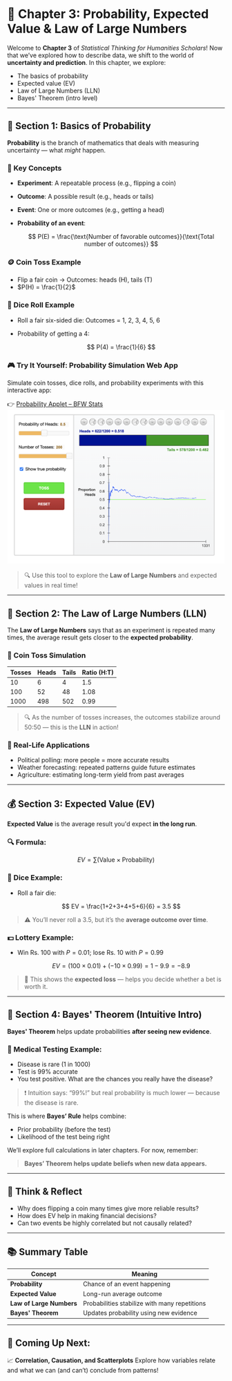 # 🎲 Chapter 3: Probability, Expected Value & Law of Large Numbers

Welcome to **Chapter 3** of *Statistical Thinking for Humanities Scholars*!
Now that we’ve explored how to describe data, we shift to the world of **uncertainty and prediction**. In this chapter, we explore:

* The basics of probability
* Expected value (EV)
* Law of Large Numbers (LLN)
* Bayes' Theorem (intro level)

---

## 🔢 Section 1: Basics of Probability

**Probability** is the branch of mathematics that deals with measuring uncertainty — what *might* happen.

### 🎯 Key Concepts

* **Experiment**: A repeatable process (e.g., flipping a coin)
* **Outcome**: A possible result (e.g., heads or tails)
* **Event**: One or more outcomes (e.g., getting a head)
* **Probability of an event**:

  $$
  P(E) = \frac{\text{Number of favorable outcomes}}{\text{Total number of outcomes}}
  $$

### 🪙 Coin Toss Example

* Flip a fair coin → Outcomes: heads (H), tails (T)
* $P(H) = \frac{1}{2}$

### 🎲 Dice Roll Example

* Roll a fair six-sided die: Outcomes = 1, 2, 3, 4, 5, 6
* Probability of getting a 4:

  $$
  P(4) = \frac{1}{6}
  $$

### 🎮 Try It Yourself: Probability Simulation Web App

Simulate coin tosses, dice rolls, and probability experiments with this interactive app:

👉 [Probability Applet – BFW Stats](https://digitalfirst.bfwpub.com/stats_applet/stats_applet_10_prob.html)
![Applet Preview](https://github.com/kwankhede/Statistical-Thinking-for-Humanities-Scholars/blob/main/media/chapter2.1.png)

> 🔍 Use this tool to explore the **Law of Large Numbers** and expected values in real time!

---

## 🧠 Section 2: The Law of Large Numbers (LLN)

The **Law of Large Numbers** says that as an experiment is repeated many times, the average result gets closer to the **expected probability**.

### 🔁 Coin Toss Simulation

| Tosses | Heads | Tails | Ratio (H\:T) |
| ------ | ----- | ----- | ------------ |
| 10     | 6     | 4     | 1.5          |
| 100    | 52    | 48    | 1.08         |
| 1000   | 498   | 502   | 0.99         |

> 🔍 As the number of tosses increases, the outcomes stabilize around 50:50 — this is the **LLN** in action!

### 📘 Real-Life Applications

* Political polling: more people = more accurate results
* Weather forecasting: repeated patterns guide future estimates
* Agriculture: estimating long-term yield from past averages

---

## 💰 Section 3: Expected Value (EV)

**Expected Value** is the average result you'd expect **in the long run**.

### 🔍 Formula:

$$
EV = \sum (\text{Value} \times \text{Probability})
$$

### 🎲 Dice Example:

* Roll a fair die:

  $$
  EV = \frac{1+2+3+4+5+6}{6} = 3.5
  $$

> ⚠️ You’ll never roll a 3.5, but it’s the **average outcome over time**.

### 💵 Lottery Example:

* Win Rs. 100 with $P = 0.01$; lose Rs. 10 with $P = 0.99$

  $$
  EV = (100 \times 0.01) + (-10 \times 0.99) = 1 - 9.9 = -8.9
  $$

> 📌 This shows the **expected loss** — helps you decide whether a bet is worth it.

---

## 🔄 Section 4: Bayes' Theorem (Intuitive Intro)

**Bayes' Theorem** helps update probabilities **after seeing new evidence**.

### 🧪 Medical Testing Example:

* Disease is rare (1 in 1000)
* Test is 99% accurate
* You test positive. What are the chances you really have the disease?

> ❗ Intuition says: “99%!” but real probability is much lower — because the disease is rare.

This is where **Bayes’ Rule** helps combine:

* Prior probability (before the test)
* Likelihood of the test being right

We’ll explore full calculations in later chapters. For now, remember:

> **Bayes’ Theorem helps update beliefs when new data appears.**

---

## 🧩 Think & Reflect

* Why does flipping a coin many times give more reliable results?
* How does EV help in making financial decisions?
* Can two events be highly correlated but not causally related?

---

## 📚 Summary Table

| Concept                  | Meaning                                       |
| ------------------------ | --------------------------------------------- |
| **Probability**          | Chance of an event happening                  |
| **Expected Value**       | Long-run average outcome                      |
| **Law of Large Numbers** | Probabilities stabilize with many repetitions |
| **Bayes' Theorem**       | Updates probability using new evidence        |

---

## 🧭 Coming Up Next:

📈 **Correlation, Causation, and Scatterplots**
Explore how variables relate and what we can (and can’t) conclude from patterns!
